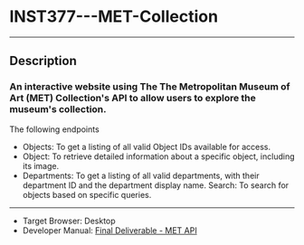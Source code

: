 # INST377---MET-Collection
________________________________________________
## Description

### An interactive website using The The Metropolitan Museum of Art (MET) Collection's API to allow users to explore the museum's collection.

The following endpoints
* Objects: To get a listing of all valid Object IDs available for access.
* Object: To retrieve detailed information about a specific object, including its image.
* Departments: To get a listing of all valid departments, with their department ID and the department display name.
Search: To search for objects based on specific queries.

________________________________________________

* Target Browser: Desktop
* Developer Manual: [Final Deliverable - MET API](https://docs.google.com/document/d/1jfpP5pj-HUhcARSijsYKpHCbbnevOWKv9iLdBT38f2c/edit?usp=sharing)
